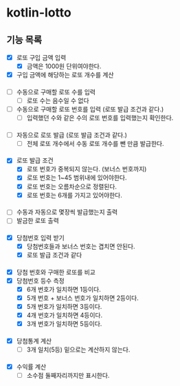 # kotlin-lotto

## 기능 목록

- [x] 로또 구입 금액 입력
    - [x] 금액은 1000원 단위여야한다.
- [x] 구입 금액에 해당하는 로또 개수를 계산
####
- [ ] 수동으로 구매할 로또 수를 입력
  - [ ] 로또 수는 음수일 수 없다
- [ ] 수동으로 구매할 로또 번호를 입력 (로또 발급 조건과 같다.)
  - [ ] 입력했던 수와 같은 수의 로또 번호를 입력했는지 확인한다.
####
- [ ] 자동으로 로또 발급 (로또 발급 조건과 같다.)
  - [ ] 전체 로또 개수에서 수동 로또 개수를 뺀 만큼 발급한다.
####
- [x] 로또 발급 조건
    - [x] 로또 번호가 중복되지 않는다. (보너스 번호까지)
    - [x] 로또 번호는 1~45 범위내에 있어야한다.
    - [x] 로또 번호는 오름차순으로 정렬된다.
    - [x] 로또 번호는 6개를 가지고 있어야한다.
####
- [ ] 수동과 자동으로 몇장씩 발급했는지 출력
- [ ] 발금한 로또 출력
####
- [x] 당첨번호 입력 받기
    - [x] 당첨번호들과 보너스 번호는 겹치면 안된다.
    - [x] 로또 발급 조건과 같다
####
- [x] 당첨 번호와 구매한 로또를 비교
- [x] 당첨번호 등수 측정
    - [x] 6개 번호가 일치하면 1등이다.
    - [x] 5개 번호 + 보너스 번호가 일치하면 2등이다.
    - [x] 5개 번호가 일치하면 3등이다.
    - [x] 4개 번호가 일치하면 4등이다.
    - [x] 3개 번호가 일치하면 5등이다.
####
- [x] 당첨통계 계산
  - [ ] 3개 일치(5등) 밑으로는 계산하지 않는다.
####
- [x] 수익률 계산
  - [ ] 소수점 둘째자리까지만 표시한다.
